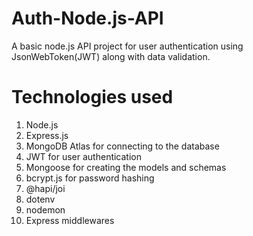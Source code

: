 # Auth-Node.js-API
A basic node.js API project for user authentication using JsonWebToken(JWT) along with data validation.
# Technologies used
1. Node.js
2. Express.js
3. MongoDB Atlas for connecting to the database
4. JWT for user authentication 
5. Mongoose for creating the models and schemas
6. bcrypt.js for password hashing
7. @hapi/joi
8. dotenv
9. nodemon
10. Express middlewares
